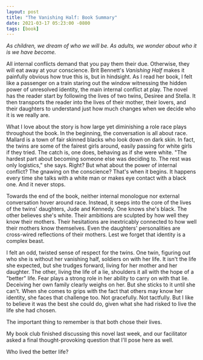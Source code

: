 ```yaml
---
layout: post
title: "The Vanishing Half: Book Summary"
date: 2021-03-17 05:23:00 -0800
tags: [book]
---
```

*As children, we dream of who we will be. As adults, we wonder about who it is we have become.*


All internal conflicts demand that you pay them their due. Otherwise, they will eat away at your conscience. Brit Bennett's *Vanishing Half* makes it painfully obvious how true this is, but in hindsight. As I read her book, I felt like a passenger on a train staring out the window witnessing the hidden power of unresolved identity, the main internal conflict at play. The novel has the reader start by following the lives of two twins, Desiree and Stella. It then transports the reader into the lives of their mother, their lovers, and their daughters to understand just how much changes when we decide who it is we really are.

What I love about the story is how large yet diminishing a role race plays throughout the book. In the beginning, the conversation is all about race. Mallard is a town of fair skinned blacks who  look down on dark skin. In fact, the twins are some of the fairest girls around, easily passing for white girls if they tried. The catch is, one does, behaving as if she were white. "The hardest part about becoming someone else was deciding to. The rest was only logistics," she says. Right? But what about the power of internal conflict? The gnawing on the conscience? That's when it begins. It happens every time she talks with a white man or makes eye contact with a black one. And it never stops.

Towards the end of the book, neither internal monologue nor external conversation hover around race. Instead, it seeps into the core of the lives of the twins' daughters, Jude and Kennedy. One knows she's black. The other believes she's white. Their ambitions are sculpted by how well they know their mothers. Their hesitations are inextricably connected to how well their mothers know themselves. Even the daughters' personalities are cross-wired reflections of their mothers. Lest we forget that identity is a complex beast.

I felt an odd, twisted sense of respect for the twins. One twin, figuring out who she is without her vanishing half, soldiers on with her life. It isn't the life she expected, but she trudges forward, living for her mother and her daughter. The other, living the life of a lie, shoulders it all with the hope of a "better" life. Fear plays a strong role in her ability to carry on with that lie. Deceiving her own family clearly weighs on her. But she sticks to it until she can't. When she comes to grips with the fact that others may know her identity, she faces that challenge too. Not gracefully. Not tactfully. But I like to believe it was the best she could do, given what she had risked to live the life she had chosen. 

The important thing to remember is that both chose their lives.

My book club finished discussing this novel last week, and our facilitator asked a final thought-provoking question that I'll pose here as well.

Who lived the better life?

